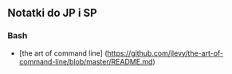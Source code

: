 ## Notatki do JP i SP

### Bash

* [the art of command line] (https://github.com/jlevy/the-art-of-command-line/blob/master/README.md)
